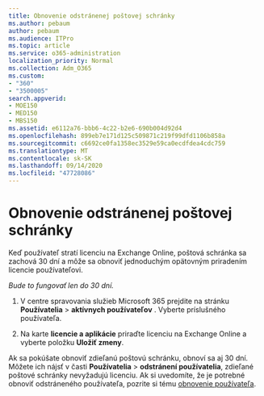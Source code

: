 ```yaml
---
title: Obnovenie odstránenej poštovej schránky
ms.author: pebaum
author: pebaum
ms.audience: ITPro
ms.topic: article
ms.service: o365-administration
localization_priority: Normal
ms.collection: Adm_O365
ms.custom:
- "360"
- "3500005"
search.appverid:
- MOE150
- MED150
- MBS150
ms.assetid: e6112a76-bbb6-4c22-b2e6-690b004d92d4
ms.openlocfilehash: 899eb7e171d125c509871c219f99dfd1106b858a
ms.sourcegitcommit: c6692ce0fa1358ec3529e59ca0ecdfdea4cdc759
ms.translationtype: MT
ms.contentlocale: sk-SK
ms.lasthandoff: 09/14/2020
ms.locfileid: "47728086"
---
```

# <a name="restore-a-deleted-mailbox"></a>Obnovenie odstránenej poštovej schránky

Keď používateľ stratí licenciu na Exchange Online, poštová schránka sa zachová 30 dní a môže sa obnoviť jednoduchým opätovným priradením licencie používateľovi.
  
 *Bude to fungovať len do 30 dní.*  
  
1. V centre spravovania služieb Microsoft 365 prejdite na stránku **Používatelia** \> **aktívnych používateľov** . Vyberte príslušného používateľa.

2. Na karte **licencie a aplikácie** priraďte licenciu na Exchange Online a vyberte položku **Uložiť zmeny**.

Ak sa pokúšate obnoviť zdieľanú poštovú schránku, obnoví sa aj 30 dní. Môžete ich nájsť v časti **Používatelia** \> **odstránení používatelia**, zdieľané poštové schránky nevyžadujú licenciu. Ak si uvedomíte, že je potrebné obnoviť odstráneného používateľa, pozrite si tému [obnovenie používateľa](https://docs.microsoft.com/microsoft-365/admin/add-users/restore-user).
  
